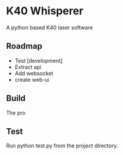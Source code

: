 # K40 Whisperer

A python based K40 laser software

## Roadmap 

 - Test             [development]
 - Extract api    
 - Add websocket  
 - create web-ui

## Build

The pro

## Test

Run python test.py from the project directory.

